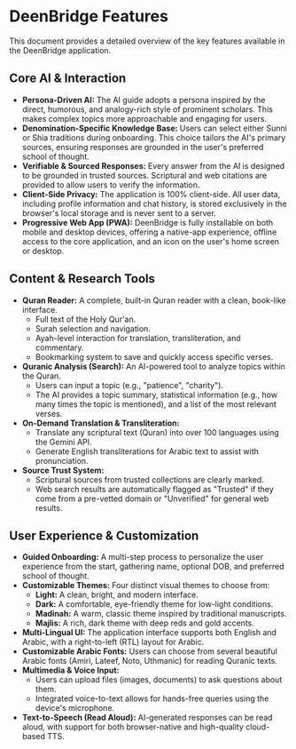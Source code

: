# DeenBridge Features

This document provides a detailed overview of the key features available in the DeenBridge application.

## Core AI & Interaction

-   **Persona-Driven AI:** The AI guide adopts a persona inspired by the direct, humorous, and analogy-rich style of prominent scholars. This makes complex topics more approachable and engaging for users.
-   **Denomination-Specific Knowledge Base:** Users can select either Sunni or Shia traditions during onboarding. This choice tailors the AI's primary sources, ensuring responses are grounded in the user's preferred school of thought.
-   **Verifiable & Sourced Responses:** Every answer from the AI is designed to be grounded in trusted sources. Scriptural and web citations are provided to allow users to verify the information.
-   **Client-Side Privacy:** The application is 100% client-side. All user data, including profile information and chat history, is stored exclusively in the browser's local storage and is never sent to a server.
-   **Progressive Web App (PWA):** DeenBridge is fully installable on both mobile and desktop devices, offering a native-app experience, offline access to the core application, and an icon on the user's home screen or desktop.

## Content & Research Tools

-   **Quran Reader:** A complete, built-in Quran reader with a clean, book-like interface.
    -   Full text of the Holy Qur'an.
    -   Surah selection and navigation.
    -   Ayah-level interaction for translation, transliteration, and commentary.
    -   Bookmarking system to save and quickly access specific verses.
-   **Quranic Analysis (Search):** An AI-powered tool to analyze topics within the Quran.
    -   Users can input a topic (e.g., "patience", "charity").
    -   The AI provides a topic summary, statistical information (e.g., how many times the topic is mentioned), and a list of the most relevant verses.
-   **On-Demand Translation & Transliteration:**
    -   Translate any scriptural text (Quran) into over 100 languages using the Gemini API.
    -   Generate English transliterations for Arabic text to assist with pronunciation.
-   **Source Trust System:**
    -   Scriptural sources from trusted collections are clearly marked.
    -   Web search results are automatically flagged as "Trusted" if they come from a pre-vetted domain or "Unverified" for general web results.

## User Experience & Customization

-   **Guided Onboarding:** A multi-step process to personalize the user experience from the start, gathering name, optional DOB, and preferred school of thought.
-   **Customizable Themes:** Four distinct visual themes to choose from:
    -   **Light:** A clean, bright, and modern interface.
    -   **Dark:** A comfortable, eye-friendly theme for low-light conditions.
    -   **Madinah:** A warm, classic theme inspired by traditional manuscripts.
    -   **Majlis:** A rich, dark theme with deep reds and gold accents.
-   **Multi-Lingual UI:** The application interface supports both English and Arabic, with a right-to-left (RTL) layout for Arabic.
-   **Customizable Arabic Fonts:** Users can choose from several beautiful Arabic fonts (Amiri, Lateef, Noto, Uthmanic) for reading Quranic texts.
-   **Multimedia & Voice Input:**
    -   Users can upload files (images, documents) to ask questions about them.
    -   Integrated voice-to-text allows for hands-free queries using the device's microphone.
-   **Text-to-Speech (Read Aloud):** AI-generated responses can be read aloud, with support for both browser-native and high-quality cloud-based TTS.
